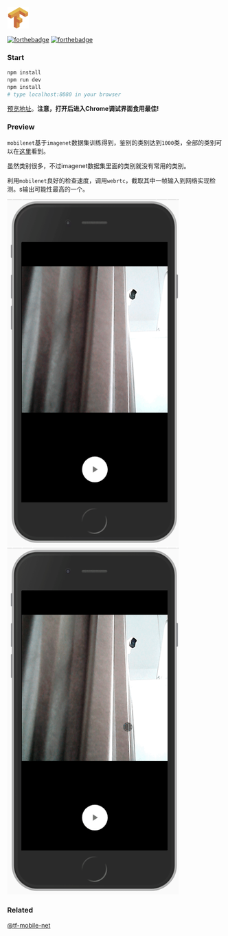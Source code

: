 

<img src="https://raw.githubusercontent.com/JiangWeixian/tf-mobilenet-vue/webpack-stage-young/build/logo.png" style="width: 50px"/>

[![forthebadge](https://img.shields.io/badge/MAKE%20WITH-TENSORFLOW.JS-orange.svg)](https://js.tensorflow.org/)
[![forthebadge](https://img.shields.io/badge/POWERED%20BY-VUE-green.svg?style=flat-square)](https://github.com/vuejs/vue)


### Start

```bash
npm install
npm run dev
npm install
# type localhost:8080 in your browser
```

[预览地址](https://jiangweixian.github.io/tf-mobilenet-vue/dist/#/camera)。**注意，打开后进入Chrome调试界面食用最佳!**

### Preview

`mobilenet`基于`imagenet`数据集训练得到，鉴别的类别达到`1000`类，全部的类别可以在[这里](https://github.com/tensorflow/tfjs-examples/blob/master/mobilenet/imagenet_classes.js)看到。

虽然类别很多，不过imagenet数据集里面的类别就没有常用的类别。

利用`mobilenet`良好的检查速度，调用`webrtc`，截取其中一帧输入到网络实现检测。s输出可能性最高的一个。

<img width="400" src="https://raw.githubusercontent.com/JiangWeixian/tf-mobilenet-vue/dev/docs/camera-example.gif" /><img width="400" src="https://raw.githubusercontent.com/JiangWeixian/tf-mobilenet-vue/dev/docs/shark-example.gif" />

### Related

[@tf-mobile-net](https://github.com/tensorflow/tfjs-models/tree/master/mobilenet)
